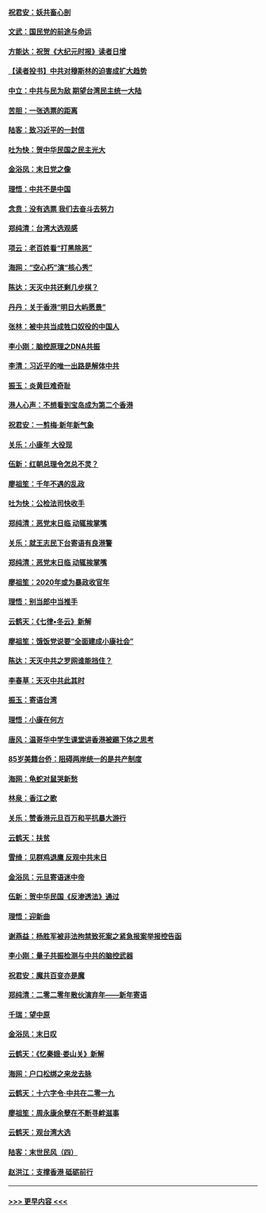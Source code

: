 #### [祝君安：妖共畜心剖](../pages/nsc993/n11794273.md?t=01160555) 
#### [文武：国民党的前途与命运](../pages/nsc993/n11794198.md?t=01160555) 
#### [方能达：祝贺《大纪元时报》读者日增](../pages/nsc993/n11793807.md?t=01160555) 
#### [【读者投书】中共对穆斯林的迫害成扩大趋势](../pages/nsc993/n11791371.md?t=01160555) 
#### [中立：中共与民为敌 期望台湾民主统一大陆](../pages/nsc993/n11790392.md?t=01160555) 
#### [苦胆：一张选票的距离](../pages/nsc993/n11788914.md?t=01160555) 
#### [陆客：致习近平的一封信](../pages/nsc993/n11788867.md?t=01160555) 
#### [吐为快：贺中华民国之民主光大](../pages/nsc993/n11788618.md?t=01160555) 
#### [金浴凤：末日党之像](../pages/nsc993/n11787475.md?t=01160555) 
#### [理悟：中共不是中国](../pages/nsc993/n11787463.md?t=01160555) 
#### [念贲：没有选票  我们去奋斗去努力](../pages/nsc993/n11787398.md?t=01160555) 
#### [郑纯清：台湾大选观感](../pages/nsc993/n11786210.md?t=01160555) 
#### [项云：老百姓看“打黑除恶”](../pages/nsc993/n11785398.md?t=01160555) 
#### [海网：“空心朽”演“核心秀”](../pages/nsc993/n11783874.md?t=01160555) 
#### [陈达：天灭中共还剩几步棋？](../pages/nsc993/n11783719.md?t=01160555) 
#### [丹丹：关于香港“明日大屿愿景”](../pages/nsc993/n11783273.md?t=01160555) 
#### [张林：被中共当成牲口奴役的中国人](../pages/nsc993/n11782397.md?t=01160555) 
#### [李小刚：脑控原理之DNA共振](../pages/nsc993/n11780962.md?t=01160555) 
#### [李清：习近平的唯一出路是解体中共](../pages/nsc993/n11780866.md?t=01160555) 
#### [振玉：炎黄巨难奇耻](../pages/nsc993/n11779632.md?t=01160555) 
#### [港人心声：不想看到宝岛成为第二个香港](../pages/nsc993/n11778817.md?t=01160555) 
#### [祝君安：一剪梅‧新年新气象](../pages/nsc993/n11776340.md?t=01160555) 
#### [关乐：小康年 大役现](../pages/nsc993/n11774213.md?t=01160555) 
#### [伍新：红朝总理令怎总不灵？](../pages/nsc993/n11770813.md?t=01160555) 
#### [廖祖笙：千年不遇的乱政](../pages/nsc993/n11770373.md?t=01160555) 
#### [吐为快：公检法司快收手](../pages/nsc993/n11770359.md?t=01160555) 
#### [郑纯清：恶党末日临 动辄挨掌嘴](../pages/nsc993/n11769912.md?t=01160555) 
#### [关乐：就王志民下台寄语有良港警](../pages/nsc993/n11769903.md?t=01160555) 
#### [郑纯清：恶党末日临 动辄挨掌嘴](../pages/nsc993/n11769356.md?t=01160555) 
#### [廖祖笙：2020年或为暴政收官年](../pages/nsc993/n11768216.md?t=01160555) 
#### [理悟：别当郎中当推手](../pages/nsc993/n11768243.md?t=01160555) 
#### [云鹤天：《七律▪冬云》新解](../pages/nsc993/n11768204.md?t=01160555) 
#### [廖祖笙：饿饭党说要“全面建成小康社会”](../pages/nsc993/n11767482.md?t=01160555) 
#### [陈达：天灭中共之罗网谁能挡住？](../pages/nsc993/n11767465.md?t=01160555) 
#### [李春草：天灭中共此其时](../pages/nsc993/n11767452.md?t=01160555) 
#### [振玉：寄语台湾](../pages/nsc993/n11767432.md?t=01160555) 
#### [理悟：小康在何方](../pages/nsc993/n11767394.md?t=01160555) 
#### [唐风：温哥华中学生课堂讲香港被踢下体之思考](../pages/nsc993/n11766848.md?t=01160555) 
#### [85岁美籍台侨：阻碍两岸统一的是共产制度](../pages/nsc993/n11765043.md?t=01160555) 
#### [海网：龟蛇对鼠哭新愁](../pages/nsc993/n11764895.md?t=01160555) 
#### [林泉：香江之歌](../pages/nsc993/n11764415.md?t=01160555) 
#### [关乐：赞香港元旦百万和平抗暴大游行](../pages/nsc993/n11764382.md?t=01160555) 
#### [云鹤天：扶贫](../pages/nsc993/n11764245.md?t=01160555) 
#### [雪绮：见群鸡退鹰  反观中共末日](../pages/nsc993/n11762112.md?t=01160555) 
#### [金浴凤：元旦寄语迷中帝](../pages/nsc993/n11761788.md?t=01160555) 
#### [伍新：贺中华民国《反渗透法》通过](../pages/nsc993/n11761994.md?t=01160555) 
#### [理悟：迎新曲](../pages/nsc993/n11761152.md?t=01160555) 
#### [谢燕益：杨胜军被非法拘禁致死案之紧急报案举报控告函](../pages/nsc993/n11756134.md?t=01160555) 
#### [李小刚：量子共振检测与中共的脑控武器](../pages/nsc993/n11754518.md?t=01160555) 
#### [祝君安：魔共百变亦是魔](../pages/nsc993/n11754469.md?t=01160555) 
#### [郑纯清：二零二零年散伙演弃年——新年寄语](../pages/nsc993/n11754195.md?t=01160555) 
#### [千瑞：望中原](../pages/nsc993/n11754159.md?t=01160555) 
#### [金浴凤：末日叹](../pages/nsc993/n11752359.md?t=01160555) 
#### [云鹤天：《忆秦娥‧娄山关》新解](../pages/nsc993/n11752348.md?t=01160555) 
#### [海网：户口松绑之来龙去脉](../pages/nsc993/n11752328.md?t=01160555) 
#### [云鹤天：十六字令‧中共在二零一九](../pages/nsc993/n11752305.md?t=01160555) 
#### [廖祖笙：周永康余孽在不断寻衅滋事](../pages/nsc993/n11751013.md?t=01160555) 
#### [云鹤天：观台湾大选](../pages/nsc993/n11751007.md?t=01160555) 
#### [陆客：末世民风（四）](../pages/nsc993/n11749203.md?t=01160555) 
#### [赵洪江：支撑香港 砥砺前行](../pages/nsc993/n11748482.md?t=01160555) 

----
#### [ >>> 更早内容 <<< ](../indexes/nsc993-earlier.md)
